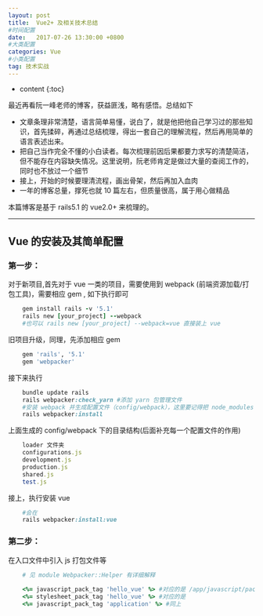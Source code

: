 ```yaml
---
layout: post
title:  Vue2+ 及相关技术总结
#时间配置
date:   2017-07-26 13:30:00 +0800
#大类配置
categories: Vue
#小类配置
tag: 技术实战
---
```


* content
{:toc}


最近再看阮一峰老师的博客，获益匪浅，略有感悟。总结如下

+ 文章条理非常清楚，语言简单易懂，说白了，就是他把他自己学习过的那些知识，首先揉碎，再通过总结梳理，得出一套自己的理解流程，然后再用简单的语言表述出来。
+ 把自己当作完全不懂的小白读者。每次梳理前因后果都要力求写的清楚简洁，但不能存在内容缺失情况。这里说明，阮老师肯定是做过大量的查阅工作的，同时也不放过一个细节
+ 接上，开始的时候要理清流程，画出骨架，然后再加入血肉
+ 一年的博客总量，撑死也就 10 篇左右，但质量很高，属于用心做精品

本篇博客是基于 rails5.1 的 vue2.0+ 来梳理的。

----------------------------------

## Vue 的安装及其简单配置
### 第一步：

对于新项目,首先对于 vue 一类的项目，需要使用到 webpack (前端资源加载/打包工具)，需要相应 gem , 如下执行即可

~~~ ruby
	gem install rails -v '5.1'
	rails new [your_project] --webpack
	#也可以 rails new [your_project] --webpack=vue 直接装上 vue
~~~
旧项目升级，同理，先添加相应 gem
~~~ ruby
	gem 'rails', '5.1'
	gem 'webpacker'
~~~	
接下来执行
~~~ ruby
	bundle update rails
	rails webpacker:check_yarn #添加 yarn 包管理文件
	#安装 webpack 并生成配置文件（config/webpack），这里要记得把 node_modules 加入到 .gitignore 中，不然会把开发环境里的安装包提交
	rails webpacker:install 
~~~
上面生成的 config/webpack 下的目录结构(后面补充每一个配置文件的作用)
~~~ ruby
	loader 文件夹
	configurations.js
	development.js
	production.js
	shared.js
	test.js
~~~	
接上，执行安装 vue
~~~ ruby
	#会在
	rails webpacker:install:vue
~~~	
### 第二步：
在入口文件中引入 js 打包文件等
~~~ ruby
	# 见 module Webpacker::Helper 有详细解释
	
	<%= javascript_pack_tag 'hello_vue' %> #对应的是 /app/javascript/packs/hello_vue.js
	<%= stylesheet_pack_tag 'hello_vue' %> #对应的是
	<%= javascript_pack_tag 'application' %> #同上
~~~
